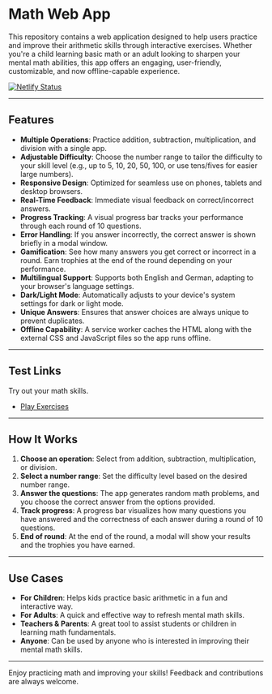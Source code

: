 # Math Web App

This repository contains a web application designed to help users practice and improve their arithmetic skills through interactive exercises. Whether you're a child learning basic math or an adult looking to sharpen your mental math abilities, this app offers an engaging, user-friendly, customizable, and now offline-capable experience.

[![Netlify Status](https://api.netlify.com/api/v1/badges/0e65c04f-56d6-4123-8b2d-10ead66a1c90/deploy-status)](https://app.netlify.com/sites/daddiotime-mentalmath/deploys)

---

## Features

- **Multiple Operations**: Practice addition, subtraction, multiplication, and division with a single app.
- **Adjustable Difficulty**: Choose the number range to tailor the difficulty to your skill level (e.g., up to 5, 10, 20, 50, 100, or use tens/fives for easier large numbers).
- **Responsive Design**: Optimized for seamless use on phones, tablets and desktop browsers.
- **Real-Time Feedback**: Immediate visual feedback on correct/incorrect answers.
- **Progress Tracking**: A visual progress bar tracks your performance through each round of 10 questions.
- **Error Handling**: If you answer incorrectly, the correct answer is shown briefly in a modal window.
- **Gamification**: See how many answers you get correct or incorrect in a round. Earn trophies at the end of the round depending on your performance.
- **Multilingual Support**: Supports both English and German, adapting to your browser's language settings.
- **Dark/Light Mode**: Automatically adjusts to your device's system settings for dark or light mode.
- **Unique Answers**: Ensures that answer choices are always unique to prevent duplicates.
- **Offline Capability**: A service worker caches the HTML along with the external CSS and JavaScript files so the app runs offline.

---

## Test Links

Try out your math skills.

- [Play Exercises](https://daddiotime-mentalmath.netlify.app/index.html)


---

## How It Works

1.  **Choose an operation**: Select from addition, subtraction, multiplication, or division.
2.  **Select a number range**: Set the difficulty level based on the desired number range.
3.  **Answer the questions**: The app generates random math problems, and you choose the correct answer from the options provided.
4.  **Track progress**: A progress bar visualizes how many questions you have answered and the correctness of each answer during a round of 10 questions.
5. **End of round**: At the end of the round, a modal will show your results and the trophies you have earned.

---

## Use Cases

- **For Children**: Helps kids practice basic arithmetic in a fun and interactive way.
- **For Adults**: A quick and effective way to refresh mental math skills.
- **Teachers & Parents**: A great tool to assist students or children in learning math fundamentals.
- **Anyone**: Can be used by anyone who is interested in improving their mental math skills.

---

Enjoy practicing math and improving your skills! Feedback and contributions are always welcome.